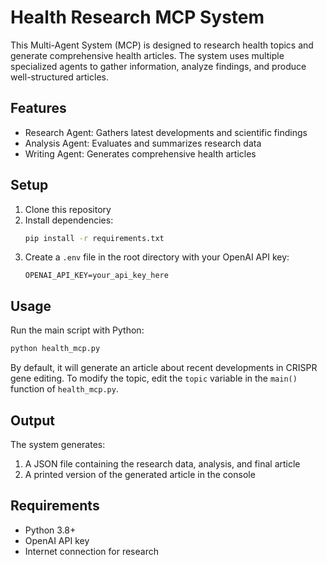 # Health Research MCP System

This Multi-Agent System (MCP) is designed to research health topics and generate comprehensive health articles. The system uses multiple specialized agents to gather information, analyze findings, and produce well-structured articles.

## Features

- Research Agent: Gathers latest developments and scientific findings
- Analysis Agent: Evaluates and summarizes research data
- Writing Agent: Generates comprehensive health articles

## Setup

1. Clone this repository
2. Install dependencies:
   ```bash
   pip install -r requirements.txt
   ```
3. Create a `.env` file in the root directory with your OpenAI API key:
   ```
   OPENAI_API_KEY=your_api_key_here
   ```

## Usage

Run the main script with Python:
```bash
python health_mcp.py
```

By default, it will generate an article about recent developments in CRISPR gene editing. To modify the topic, edit the `topic` variable in the `main()` function of `health_mcp.py`.

## Output

The system generates:
1. A JSON file containing the research data, analysis, and final article
2. A printed version of the generated article in the console

## Requirements

- Python 3.8+
- OpenAI API key
- Internet connection for research

